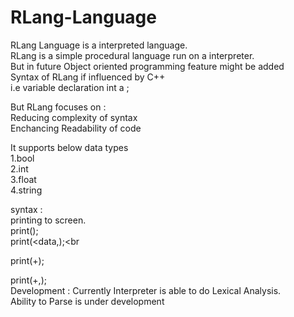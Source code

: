 # RLang-Language
RLang Language is a interpreted language.<br>
RLang is a simple procedural language run on a interpreter.<br>
But in future Object oriented programming feature might be added<br>
Syntax of RLang if influenced by C++<br>
i.e variable declaration int a ;<br>

But RLang focuses on :<br>
Reducing complexity of syntax <br>
Enchancing Readability of code<br>






 
 







It supports below data types <br>
1.bool<br>
2.int<br>
3.float<br>
4.string <br>

syntax :<br>
printing to screen.<br>
print(<data>);<br>
print(<data,<modifier>);<br
>
 print(<data>+<data>);<br>
 
print(<data>+<data>,<modifier>);<br>
Development :
Currently Interpreter is able to do Lexical Analysis.<br>
Ability to Parse is under development <br>


